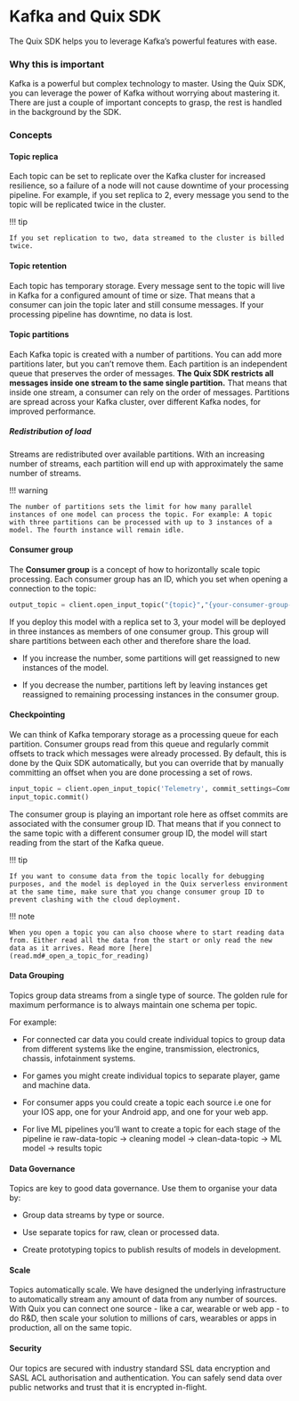# Kafka and Quix SDK

The Quix SDK helps you to leverage Kafka’s powerful features with ease.

### Why this is important

Kafka is a powerful but complex technology to master. Using the Quix
SDK, you can leverage the power of Kafka without worrying about
mastering it. There are just a couple of important concepts to grasp,
the rest is handled in the background by the SDK.

### Concepts

#### Topic replica

Each topic can be set to replicate over the Kafka cluster for increased
resilience, so a failure of a node will not cause downtime of your
processing pipeline. For example, if you set replica to 2, every message
you send to the topic will be replicated twice in the cluster.

!!! tip

	If you set replication to two, data streamed to the cluster is billed twice.

#### Topic retention

Each topic has temporary storage. Every message sent to the topic will
live in Kafka for a configured amount of time or size. That means that a
consumer can join the topic later and still consume messages. If your
processing pipeline has downtime, no data is lost.

#### Topic partitions

Each Kafka topic is created with a number of partitions. You can add
more partitions later, but you can’t remove them. Each partition is an
independent queue that preserves the order of messages. **The Quix SDK
restricts all messages inside one stream to the same single partition.**
That means that inside one stream, a consumer can rely on the order of
messages. Partitions are spread across your Kafka cluster, over
different Kafka nodes, for improved performance.

##### Redistribution of load

Streams are redistributed over available partitions. With an increasing
number of streams, each partition will end up with approximately the
same number of streams.

!!! warning

	The number of partitions sets the limit for how many parallel instances of one model can process the topic. For example: A topic with three partitions can be processed with up to 3 instances of a model. The fourth instance will remain idle.

#### Consumer group

The **Consumer group** is a concept of how to horizontally scale topic
processing. Each consumer group has an ID, which you set when opening a
connection to the topic:

``` python
output_topic = client.open_input_topic("{topic}","{your-consumer-group-id}")
```

If you deploy this model with a replica set to 3, your model will be
deployed in three instances as members of one consumer group. This group
will share partitions between each other and therefore share the load.

  - If you increase the number, some partitions will get reassigned to
    new instances of the model.

  - If you decrease the number, partitions left by leaving instances get
    reassigned to remaining processing instances in the consumer group.

#### Checkpointing

We can think of Kafka temporary storage as a processing queue for each
partition. Consumer groups read from this queue and regularly commit
offsets to track which messages were already processed. By default, this
is done by the Quix SDK automatically, but you can override that by
manually committing an offset when you are done processing a set of
rows.

``` python
input_topic = client.open_input_topic('Telemetry', commit_settings=CommitMode.Manual)
input_topic.commit()
```

The consumer group is playing an important role here as offset commits
are associated with the consumer group ID. That means that if you
connect to the same topic with a different consumer group ID, the model
will start reading from the start of the Kafka queue.

!!! tip

	If you want to consume data from the topic locally for debugging purposes, and the model is deployed in the Quix serverless environment at the same time, make sure that you change consumer group ID to prevent clashing with the cloud deployment.

!!! note

	When you open a topic you can also choose where to start reading data from. Either read all the data from the start or only read the new data as it arrives. Read more [here](read.md#_open_a_topic_for_reading)

#### Data Grouping

Topics group data streams from a single type of source. The golden rule
for maximum performance is to always maintain one schema per topic.

For example:

  - For connected car data you could create individual topics to group
    data from different systems like the engine, transmission,
    electronics, chassis, infotainment systems.

  - For games you might create individual topics to separate player,
    game and machine data.

  - For consumer apps you could create a topic each source i.e one for
    your IOS app, one for your Android app, and one for your web app.

  - For live ML pipelines you’ll want to create a topic for each stage
    of the pipeline ie raw-data-topic → cleaning model →
    clean-data-topic → ML model → results topic

#### Data Governance

Topics are key to good data governance. Use them to organise your data
by:

  - Group data streams by type or source.

  - Use separate topics for raw, clean or processed data.

  - Create prototyping topics to publish results of models in
    development.

#### Scale

Topics automatically scale. We have designed the underlying
infrastructure to automatically stream any amount of data from any
number of sources. With Quix you can connect one source - like a car,
wearable or web app - to do R\&D, then scale your solution to millions
of cars, wearables or apps in production, all on the same topic.

#### Security

Our topics are secured with industry standard SSL data encryption and
SASL ACL authorisation and authentication. You can safely send data over
public networks and trust that it is encrypted in-flight.
